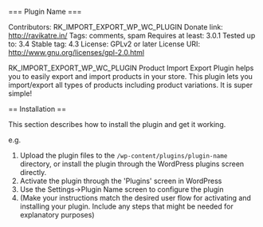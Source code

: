 === Plugin Name === 

Contributors: RK_IMPORT_EXPORT_WP_WC_PLUGIN
Donate link: http://ravikatre.in/
Tags: comments, spam
Requires at least: 3.0.1
Tested up to: 3.4
Stable tag: 4.3
License: GPLv2 or later
License URI: http://www.gnu.org/licenses/gpl-2.0.html

RK_IMPORT_EXPORT_WP_WC_PLUGIN  Product Import Export Plugin helps you to easily export and import products in your store. This plugin lets you import/export all types of products including product variations. It is super simple!


== Installation ==

This section describes how to install the plugin and get it working.

e.g.

1. Upload the plugin files to the `/wp-content/plugins/plugin-name` directory, or install the plugin through the WordPress plugins screen directly.
1. Activate the plugin through the 'Plugins' screen in WordPress
1. Use the Settings->Plugin Name screen to configure the plugin
1. (Make your instructions match the desired user flow for activating and installing your plugin. Include any steps that might be needed for explanatory purposes)
